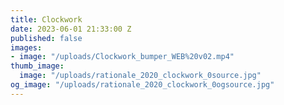 ```yaml
---
title: Clockwork
date: 2023-06-01 21:33:00 Z
published: false
images:
- image: "/uploads/Clockwork_bumper_WEB%20v02.mp4"
thumb_image:
  image: "/uploads/rationale_2020_clockwork_0source.jpg"
og_image: "/uploads/rationale_2020_clockwork_0ogsource.jpg"
---
```


